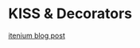 KISS & Decorators
=================

[itenium blog post](https://itenium.be/blog/design/kiss-decorators/)
